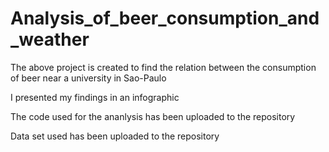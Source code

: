 # Analysis_of_beer_consumption_and_weather

The above project is created to find the relation between the consumption of beer near a university in Sao-Paulo

I presented my findings in an infographic

The code used for the ananlysis has been uploaded to the repository

Data set used has been uploaded to the repository 
